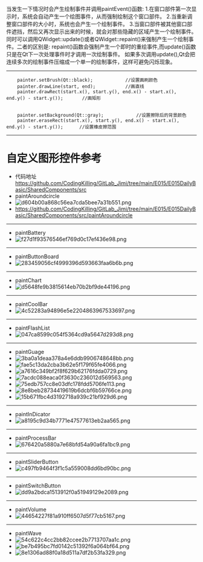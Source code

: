 当发生一下情况时会产生绘制事件并调用paintEvent()函数:
1.在窗口部件第一次显示时，系统会自动产生一个绘图事件，从而强制绘制这个窗口部件。
2.当重新调整窗口部件的大小时，系统也会产生一个绘制事件。
3.当窗口部件被其他窗口部件遮挡，然后又再次显示出来的时候，就会对那些隐藏的区域产生一个绘制事件。
同时可以调用QWidget::update()或者QWidget::repaint()来强制产生一个绘制事件。二者的区别是:
repaint()函数会强制产生一个即时的重绘事件,而update()函数只是在Qt下一次处理事件时才调用一次绘制事件。
如果多次调用update(),Qt会把连续多次的绘制事件压缩成一个单一的绘制事件，这样可避免闪烁现象。
***
```
	painter.setBrush(Qt::black);			//设置画刷颜色
	painter.drawLine(start, end);			//画直线
	painter.drawRect(start.x(), start.y(), end.x() - start.x(), end.y() - start.y());		//画矩形
	
	
	painter.setBackground(Qt::gray);			//设置擦除后的背景颜色
	painter.eraseRect(start.x(), start.y(), end.x() - start.x(), end.y() - start.y());		//设置橡皮擦范围

```
***
# 自定义图形控件参考
- 代码地址 https://github.com/CodingKilling/GitLab_Jimi/tree/main/E015/E015DailyBasic/SharedComponents/src
- paintAroundcircle
- ![d604b00a868c56ea7cda5bee7a31b551.png](../../../_resources/d604b00a868c56ea7cda5bee7a31b551.png)
- https://github.com/CodingKilling/GitLab_Jimi/tree/main/E015/E015DailyBasic/SharedComponents/src/paintAroundcircle
***
- paintBattery
- ![f27d1f93576546ef769d0c17ef436e98.png](../../../_resources/f27d1f93576546ef769d0c17ef436e98.png)
***
- paintButtonBoard
- ![283459056cf4999396d593663faa6b6b.png](../../../_resources/283459056cf4999396d593663faa6b6b.png)
***
- paintChart
- ![d5648fe9b3815614eb70b2bf9de44196.png](../../../_resources/d5648fe9b3815614eb70b2bf9de44196.png)
***
- paintCoolBar
- ![4c52283a94896e5e2204863967533697.png](../../../_resources/4c52283a94896e5e2204863967533697.png)
***
- paintFlashList
- ![047ca8599c054f5364cd9a5647d293d8.png](../../../_resources/047ca8599c054f5364cd9a5647d293d8.png)
***
- paintGuage
- ![3ba0a1deaa378a4e6ddb9906748648bb.png](../../../_resources/3ba0a1deaa378a4e6ddb9906748648bb.png)
- ![fae5c13da2cba3b62e5f179f65fe4066.png](../../../_resources/fae5c13da2cba3b62e5f179f65fe4066.png)
- ![a7616c349bf2f8f629b62176fdda0729.png](../../../_resources/a7616c349bf2f8f629b62176fdda0729.png)
- ![7acdc088eaca0f3630c236012d569563.png](../../../_resources/7acdc088eaca0f3630c236012d569563.png)
- ![75edb757cc8e03dfc178fdd5706fe113.png](../../../_resources/75edb757cc8e03dfc178fdd5706fe113.png)
- ![8e8beb28734419619b6dcbf6b59766ce.png](../../../_resources/8e8beb28734419619b6dcbf6b59766ce.png)
- ![15b671fbc4d3192718a939c21bf929d6.png](../../../_resources/15b671fbc4d3192718a939c21bf929d6.png)
***
- paintInDicator
- ![a8195c9d34b7771e47577613eb2aa565.png](../../../_resources/a8195c9d34b7771e47577613eb2aa565.png)
***
- paintProcessBar
- ![676420a5880a7e68bfd54a90a6fa1bc9.png](../../../_resources/676420a5880a7e68bfd54a90a6fa1bc9.png)
***
- paintSliderButton
- ![c497fb9464f3f1c5a559008dd6bd90bc.png](../../../_resources/c497fb9464f3f1c5a559008dd6bd90bc.png)
***
- paintSwitchButton
- ![dd9a2bdca1513912f0a51949129e2089.png](../../../_resources/dd9a2bdca1513912f0a51949129e2089.png)
***
- paintVolume
- ![44654227f81a910ff6507d5f77cb5167.png](../../../_resources/44654227f81a910ff6507d5f77cb5167.png)
***
- paintWave
- ![54c622c4cc2bb82ccee2b7713707aa1c.png](../../../_resources/54c622c4cc2bb82ccee2b7713707aa1c.png)
- ![be7b495bc7fd0142c51392f6a064bf64.png](../../../_resources/be7b495bc7fd0142c51392f6a064bf64.png)
- ![8e1306ad88f0a18d511a7df2b53fa329.png](../../../_resources/8e1306ad88f0a18d511a7df2b53fa329.png)
